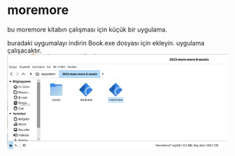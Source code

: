 # moremore
bu moremore kitabın çalışması için küçük bir uygulama.

buradaki uygumalayı indirin Book.exe dosyası için ekleyin. uygulama çalışacaktır.
<img src="1.jpeg"/>
